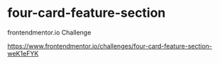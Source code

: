 # four-card-feature-section
 frontendmentor.io Challenge

https://www.frontendmentor.io/challenges/four-card-feature-section-weK1eFYK
